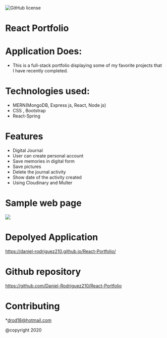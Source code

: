 ![GitHub license](https://img.shields.io/badge/license-MIT-orange.svg)    

# React Portfolio

# Application Does:
* This is a full-stack portfolio displaying some of my favorite projects that I have recently completed. 

# Technologies used:
* MERN(MongoDB, Express js, React, Node js)
* CSS , Bootstrap
* React-Spring

# Features
* Digital Journal
* User can create personal account
* Save memories in digital form
* Save pictures
* Delete the journal activity
* Show date of the activity created
* Using Cloudinary and Multer






# Sample web page
![](5.gif)



 
 
# Depolyed Application
 https://daniel-rodriguez210.github.io/React-Portfolio/



# Github repository
 https://github.com/Daniel-Rodriguez210/React-Portfolio



# Contributing
 *drod18@hotmail.com
 

@copyright 2020
